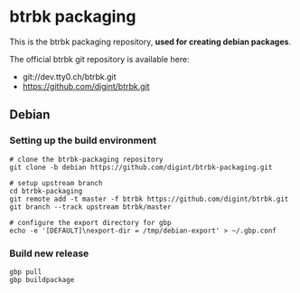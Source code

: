 btrbk packaging
===============

This is the btrbk packaging repository, **used for creating debian
packages**.

The official btrbk git repository is available here:

- git://dev.tty0.ch/btrbk.git
- https://github.com/digint/btrbk.git



Debian
------

### Setting up the build environment

```
# clone the btrbk-packaging repository
git clone -b debian https://github.com/digint/btrbk-packaging.git

# setup upstream branch
cd btrbk-packaging
git remote add -t master -f btrbk https://github.com/digint/btrbk.git
git branch --track upstream btrbk/master

# configure the export directory for gbp
echo -e '[DEFAULT]\nexport-dir = /tmp/debian-export' > ~/.gbp.conf
```


### Build new release

```
gbp pull
gbp buildpackage
```
